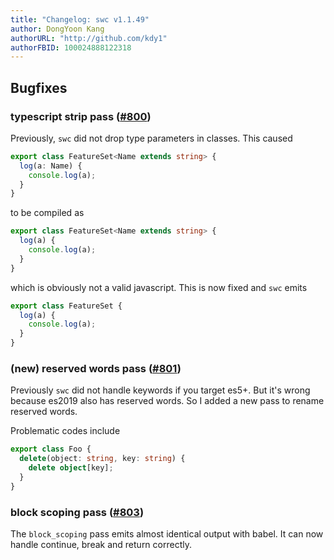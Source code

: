 ```yaml
---
title: "Changelog: swc v1.1.49"
author: DongYoon Kang
authorURL: "http://github.com/kdy1"
authorFBID: 100024888122318
---
```


## Bugfixes

### typescript strip pass ([#800](https://github.com/swc-project/swc/issues/800))

Previously, `swc` did not drop type parameters in classes. This caused

```ts
export class FeatureSet<Name extends string> {
  log(a: Name) {
    console.log(a);
  }
}
```

to be compiled as

```ts
export class FeatureSet<Name extends string> {
  log(a) {
    console.log(a);
  }
}
```

which is obviously not a valid javascript. This is now fixed and `swc` emits

```js
export class FeatureSet {
  log(a) {
    console.log(a);
  }
}
```

### (new) reserved words pass ([#801](https://github.com/swc-project/swc/issues/801))

Previously `swc` did not handle keywords if you target es5+. But it's wrong because es2019 also has reserved words.
So I added a new pass to rename reserved words.

Problematic codes include

```ts
export class Foo {
  delete(object: string, key: string) {
    delete object[key];
  }
}
```

### block scoping pass ([#803](https://github.com/swc-project/swc/pull/803))

The `block_scoping` pass emits almost identical output with babel. It can now handle continue, break and return correctly.
